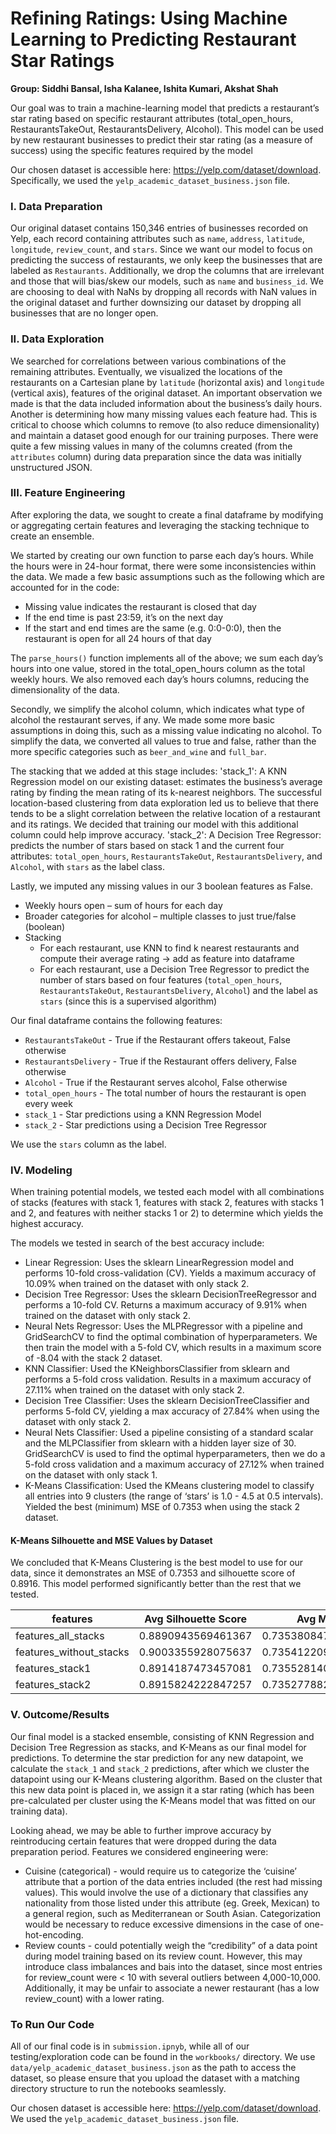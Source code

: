 # Refining Ratings: Using Machine Learning to Predicting Restaurant Star Ratings
**Group: Siddhi Bansal, Isha Kalanee, Ishita Kumari, Akshat Shah**

Our goal was to train a machine-learning model that predicts a restaurant’s star rating based on specific restaurant attributes (total_open_hours, RestaurantsTakeOut, RestaurantsDelivery, Alcohol). This model can be used by new restaurant businesses to predict their star rating (as a measure of success) using the specific features required by the model

Our chosen dataset is accessible here: https://yelp.com/dataset/download. Specifically, we used the  `yelp_academic_dataset_business.json` file.

### I. Data Preparation

Our original dataset contains 150,346 entries of businesses recorded on Yelp, each record containing attributes such as `name`, `address`, `latitude`, `longitude`, `review_count`, and `stars`. Since we want our model to focus on predicting the success of restaurants, we only keep the businesses that are labeled as `Restaurants`. Additionally, we drop the columns that are irrelevant and those that will bias/skew our models, such as `name` and `business_id`. We are choosing to deal with NaNs by dropping all records with NaN values in the original dataset and further downsizing our dataset by dropping all businesses that are no longer open.

### II. Data Exploration

We searched for correlations between various combinations of the remaining attributes. Eventually, we visualized the locations of the restaurants on a Cartesian plane by `latitude` (horizontal axis) and `longitude` (vertical axis), features of the original dataset. An important observation we made is that the data included information about the business’s daily hours. Another is determining how many missing values each feature had. This is critical to choose which columns to remove (to also reduce dimensionality) and maintain a dataset good enough for our training purposes. There were quite a few missing values in many of the columns created (from the `attributes` column) during data preparation since the data was initially unstructured JSON.

### III. Feature Engineering

After exploring the data, we sought to create a final dataframe by modifying or aggregating certain features and leveraging the stacking technique to create an ensemble.

We started by creating our own function to parse each day’s hours. While the hours were in 24-hour format, there were some inconsistencies within the data. We made a few basic assumptions such as the following which are accounted for in the code:

- Missing value indicates the restaurant is closed that day
- If the end time is past 23:59, it’s on the next day
- If the start and end times are the same (e.g. 0:0-0:0), then the restaurant is open for all 24 hours of that day

The `parse_hours()` function implements all of the above; we sum each day’s hours into one value, stored in the total_open_hours column as the total weekly hours. We also removed each day’s hours columns, reducing the dimensionality of the data.

Secondly, we simplify the alcohol column, which indicates what type of alcohol the restaurant serves, if any. We made some more basic assumptions in doing this, such as a missing value indicating no alcohol. To simplify the data, we converted all values to true and false, rather than the more specific categories such as `beer_and_wine` and `full_bar`.

The stacking that we added at this stage includes:
'stack_1': A KNN Regression model on our existing dataset: estimates the business’s average rating by finding the mean rating of its k-nearest neighbors. The successful location-based clustering from data exploration led us to believe that there tends to be a slight correlation between the relative location of a restaurant and its ratings. We decided that training our model with this additional column could help improve accuracy.
'stack_2': A Decision Tree Regressor: predicts the number of stars based on stack 1 and the current four attributes: `total_open_hours`, `RestaurantsTakeOut`, `RestaurantsDelivery`, and `Alcohol`, with `stars` as the label class.

Lastly, we imputed any missing values in our 3 boolean features as False.

- Weekly hours open – sum of hours for each day
- Broader categories for alcohol – multiple classes to just true/false (boolean)
- Stacking
  - For each restaurant, use KNN to find k nearest restaurants and compute their average rating → add as feature into dataframe
  - For each restaurant, use a Decision Tree Regressor to predict the number of stars based on four features (`total_open_hours`, `RestaurantsTakeOut`, `RestaurantsDelivery`, `Alcohol`) 
    and the label as `stars` (since this is a supervised algorithm)

Our final dataframe contains the following features:
- `RestaurantsTakeOut` - True if the Restaurant offers takeout, False otherwise
- `RestaurantsDelivery` - True if the Restaurant offers delivery, False otherwise
- `Alcohol` - True if the Restaurant serves alcohol, False otherwise
- `total_open_hours` - The total number of hours the restaurant is open every week
- `stack_1` - Star predictions using a KNN Regression Model
- `stack_2` - Star predictions using a Decision Tree Regressor

We use the `stars` column as the label.

### IV. Modeling

When training potential models, we tested each model with all combinations of stacks (features with stack 1, features with stack 2, features with stacks 1 and 2, and features with neither stacks 1 or 2) to determine which yields the highest accuracy.

The models we tested in search of the best accuracy include:
- Linear Regression: Uses the sklearn LinearRegression model and performs 10-fold cross-validation (CV). Yields a maximum accuracy of 10.09% when trained on the dataset with only stack 2.
- Decision Tree Regressor: Uses the sklearn DecisionTreeRegressor and performs a 10-fold CV. Returns a maximum accuracy of 9.91% when trained on the dataset with only stack 2.
- Neural Nets Regressor: Uses the MLPRegressor with a pipeline and GridSearchCV to find the optimal combination of hyperparameters. We then train the model with a 5-fold CV, which results in a maximum score of -8.04 with the stack 2 dataset.
- KNN Classifier:  Used the KNeighborsClassifier from sklearn and performs a 5-fold cross validation. Results in a maximum accuracy of 27.11% when trained on the dataset with only stack 2.
- Decision Tree Classifier: Uses the sklearn DecisionTreeClassifier and performs 5-fold CV, yielding a max accuracy of 27.84% when using the dataset with only stack 2.
- Neural Nets Classifier: Used a pipeline consisting of a standard scalar and the MLPClassifier from sklearn with a hidden layer size of 30. GridSearchCV is used to find the optimal hyperparameters, then we do a 5-fold cross validation and a maximum accuracy of 27.12% when trained on the dataset with only stack 1.
- K-Means Classification: Used the KMeans clustering model to classify all entries into 9 clusters (the range of ‘stars’ is 1.0 - 4.5 at 0.5 intervals). Yielded the best (minimum) MSE of 0.7353 when using the stack 2 dataset.

#### K-Means Silhouette and MSE Values by Dataset

We concluded that K-Means Clustering is the best model to use for our data, since it demonstrates an MSE of 0.7353 and silhouette score of 0.8916. This model performed significantly better than the rest that we tested.

| features                | Avg Silhouette Score | Avg MSE            |
| ----------------------- | ---------------------| ------------------ |
| features_all_stacks     | 0.8890943569461367   | 0.7353808474906784 |
| features_without_stacks | 0.9003355928075637   | 0.7354122095299801 |
| features_stack1         | 0.8914187473457081   | 0.7355281405860119 |
| features_stack2         | 0.8915824222847257   | 0.7352778823288092 |

### V. Outcome/Results

Our final model is a stacked ensemble, consisting of KNN Regression and Decision Tree Regression as stacks, and K-Means as our final model for predictions. To determine the star prediction for any new datapoint, we calculate the `stack_1` and `stack_2` predictions, after which we cluster the datapoint using our K-Means clustering algorithm. Based on the cluster that this new data point is placed in, we assign it a star rating (which has been pre-calculated per cluster using the K-Means model that was fitted on our training data).

Looking ahead, we may be able to further improve accuracy by reintroducing certain features that were dropped during the data preparation period. Features we considered engineering were:
- Cuisine (categorical) - would require us to categorize the ‘cuisine’ attribute that a portion of the data entries included (the rest had missing values). This would involve the use of a dictionary that classifies any nationality from those listed under this attribute (eg. Greek, Mexican) to a general region, such as Mediterranean or South Asian. Categorization would be necessary to reduce excessive dimensions in the case of one-hot-encoding.
- Review counts - could potentially weigh the “credibility” of a data point during model training based on its review count. However, this may introduce class imbalances and bais into the dataset, since most entries for review_count were < 10 with several outliers between 4,000-10,000. Additionally, it may be unfair to associate a newer restaurant (has a low review_count) with a lower rating.

### To Run Our Code

All of our final code is in `submission.ipnyb`, while all of our testing/exploration code can be found in the `workbooks/` directory. We use `data/yelp_academic_dataset_business.json` as the path to access the dataset, so please ensure that you upload the dataset with a matching directory structure to run the notebooks seamlessly.

Our chosen dataset is accessible here: https://yelp.com/dataset/download. We used the `yelp_academic_dataset_business.json` file.
